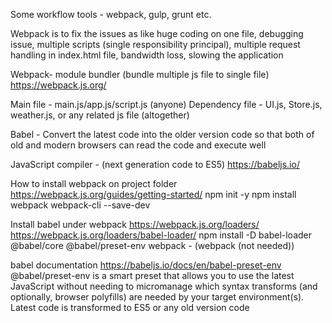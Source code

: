 Some workflow tools - webpack, gulp, grunt etc.

Webpack is to fix the issues as like huge coding on one file, debugging issue, multiple scripts (single responsibility principal), multiple request handling in index.html file, bandwidth loss, slowing the application

Webpack- module bundler (bundle multiple js file to single file)
https://webpack.js.org/

Main file - main.js/app.js/script.js (anyone)
Dependency file - UI.js, Store.js, weather.js, or any related js file (altogether)

Babel - Convert the latest code into the older version code so that both of old and modern browsers can read the code and execute well

JavaScript compiler - (next generation code to ES5)
https://babeljs.io/

How to install webpack on project folder
https://webpack.js.org/guides/getting-started/
npm init -y
npm install webpack webpack-cli --save-dev

Install babel under webpack
https://webpack.js.org/loaders/
https://webpack.js.org/loaders/babel-loader/
npm install -D babel-loader @babel/core @babel/preset-env webpack - (webpack (not needed))

babel documentation
https://babeljs.io/docs/en/babel-preset-env
@babel/preset-env is a smart preset that allows you to use the latest JavaScript without needing to micromanage which syntax transforms (and optionally, browser polyfills) are needed by your target environment(s).
Latest code is transformed to ES5 or any old version code
